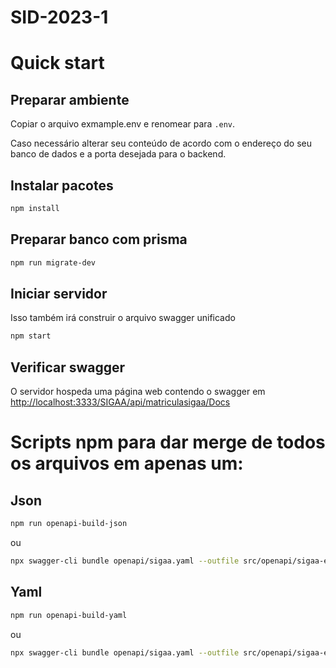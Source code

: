 # SID-2023-1

# Quick start
## Preparar ambiente
Copiar o arquivo exmample.env e renomear para ```.env```. 

Caso necessário alterar seu conteúdo de acordo com o endereço do seu banco de dados e a porta desejada para o backend.

## Instalar pacotes
```bash
npm install
```
## Preparar banco com prisma
```bash
npm run migrate-dev
```

## Iniciar servidor
Isso também irá construir o arquivo swagger unificado
```bash
npm start
```

## Verificar swagger
O servidor hospeda uma página web contendo o swagger em [http://localhost:3333/SIGAA/api/matriculasigaa/Docs](http://localhost:3333/SIGAA/api/matriculasigaa/Docs)


# Scripts npm para dar merge de todos os arquivos em apenas um:
## Json
```bash
npm run openapi-build-json
```
ou
```bash
npx swagger-cli bundle openapi/sigaa.yaml --outfile src/openapi/sigaa-enzo-julia-heitor-2023.1.json --type json
```
## Yaml
```bash
npm run openapi-build-yaml
```
ou
```bash
npx swagger-cli bundle openapi/sigaa.yaml --outfile src/openapi/sigaa-enzo-julia-heitor-2023.1.yaml --type yaml
```